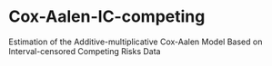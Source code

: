# Cox-Aalen-IC-competing
Estimation of the Additive-multiplicative Cox-Aalen Model Based on Interval-censored Competing Risks Data
